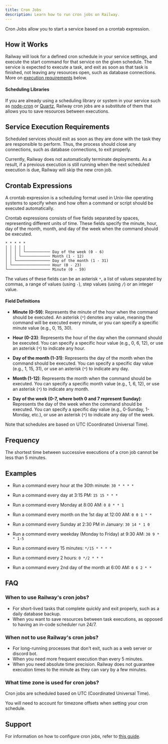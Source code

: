 ```yaml
---
title: Cron Jobs
description: Learn how to run cron jobs on Railway.
---
```


Cron Jobs allow you to start a service based on a crontab expression.

## How it Works

Railway will look for a defined cron schedule in your service settings, and execute the start command for that service on the given schedule. The service is expected to execute a task, and exit as soon as that task is finished, not leaving any resources open, such as database connections. More on [execution requirements](/reference/cron-jobs#service-execution-requirements) below.

#### Scheduling Libraries

If you are already using a scheduling library or system in your service such as [node-cron](https://www.npmjs.com/package/node-cron) or [Quartz](http://www.quartz-scheduler.org/), Railway cron jobs are a substitute of them that allows you to save resources between executions.

## Service Execution Requirements

Scheduled services should exit as soon as they are done with the task they are responsible to perform. Thus, the process should close any connections, such as database connections, to exit properly.

Currently, Railway does not automatically terminate deployments. As a result, if a previous execution is still running when the next scheduled execution is due, Railway will skip the new cron job.

## Crontab Expressions

A crontab expression is a scheduling format used in Unix-like operating systems to specify when and how often a command or script should be executed automatically.

Crontab expressions consists of five fields separated by spaces, representing different units of time. These fields specify the minute, hour, day of the month, month, and day of the week when the command should be executed.

```
* * * * *
│ │ │ │ │
│ │ │ │ └─────────── Day of the week (0 - 6)
│ │ │ └───────────── Month (1 - 12)
│ │ └─────────────── Day of the month (1 - 31)
│ └───────────────── Hour (0 - 23)
└─────────────────── Minute (0 - 59)
```

The values of these fields can be an asterisk `*`, a list of values separated by commas, a range of values (using `-`), step values (using `/`) or an integer value.

#### Field Definitions

- **Minute (0-59)**: Represents the minute of the hour when the command should be executed. An asterisk (`*`) denotes any value, meaning the command will be executed every minute, or you can specify a specific minute value (e.g., 0, 15, 30).

- **Hour (0-23)**: Represents the hour of the day when the command should be executed. You can specify a specific hour value (e.g., 0, 6, 12), or use an asterisk (`*`) to indicate any hour.

- **Day of the month (1-31)**: Represents the day of the month when the command should be executed. You can specify a specific day value (e.g., 1, 15, 31), or use an asterisk (`*`) to indicate any day.

- **Month (1-12)**: Represents the month when the command should be executed. You can specify a specific month value (e.g., 1, 6, 12), or use an asterisk (`*`) to indicate any month.

- **Day of the week (0-7, where both 0 and 7 represent Sunday)**: Represents the day of the week when the command should be executed. You can specify a specific day value (e.g., 0-Sunday, 1-Monday, etc.), or use an asterisk (`*`) to indicate any day of the week.

Note that schedules are based on UTC (Coordinated Universal Time).

## Frequency

The shortest time between successive executions of a cron job cannot be less than 5 minutes.

## Examples

- Run a command every hour at the 30th minute: `30 * * * *`

- Run a command every day at 3:15 PM: `15 15 * * *`

- Run a command every Monday at 8:00 AM: `0 8 * * 1`

- Run a command every month on the 1st day at 12:00 AM: `0 0 1 * *`

- Run a command every Sunday at 2:30 PM in January: `30 14 * 1 0`

- Run a command every weekday (Monday to Friday) at 9:30 AM: `30 9 * * 1-5`

- Run a command every 15 minutes: `*/15 * * * *`

- Run a command every 2 hours: `0 */2 * * *`

- Run a command every 2nd day of the month at 6:00 AM: `0 6 2 * *`

## FAQ

### When to use Railway's cron jobs?

- For short-lived tasks that complete quickly and exit properly, such as a daily database backup.
- When you want to save resources between task executions, as opposed to having an in-code scheduler run 24/7.

### When not to use Railway's cron jobs?

- For long-running processes that don't exit, such as a web server or discord bot.
- When you need more frequent execution than every 5 minutes.
- When you need absolute time precision. Railway does not guarantee execution times to the minute as they can vary by a few minutes.

### What time zone is used for cron jobs?

Cron jobs are scheduled based on UTC (Coordinated Universal Time).

You will need to account for timezone offsets when setting your cron schedule.

## Support

For information on how to configure cron jobs, refer to [this guide](/guides/cron-jobs).
